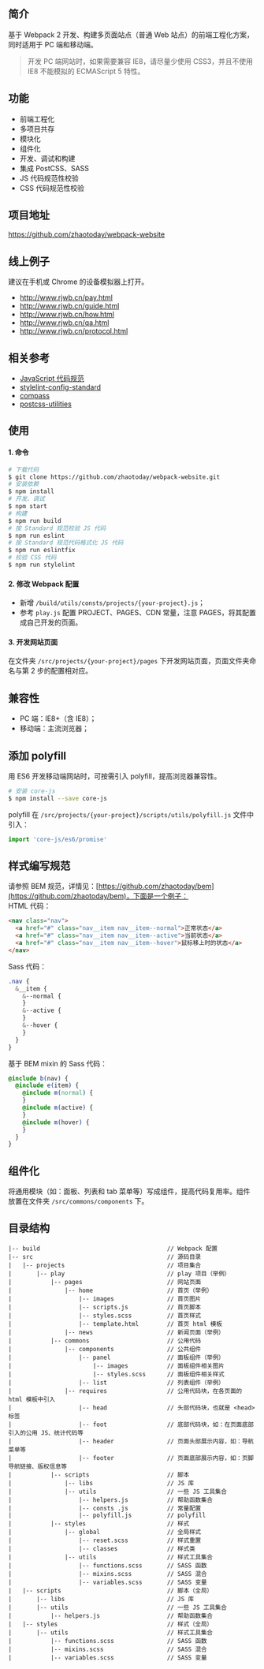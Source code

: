 ## 简介
基于 Webpack 2 开发、构建多页面站点（普通 Web 站点）的前端工程化方案，同时适用于 PC 端和移动端。
> 开发 PC 端网站时，如果需要兼容 IE8，请尽量少使用 CSS3，并且不使用 IE8 不能模拟的 ECMAScript 5 特性。

## 功能
- 前端工程化
- 多项目共存
- 模块化
- 组件化
- 开发、调试和构建
- 集成 PostCSS、SASS
- JS 代码规范性校验
- CSS 代码规范性校验

## 项目地址
https://github.com/zhaotoday/webpack-website

## 线上例子
建议在手机或 Chrome 的设备模拟器上打开。
- http://www.rjwb.cn/pay.html
- http://www.rjwb.cn/guide.html
- http://www.rjwb.cn/how.html
- http://www.rjwb.cn/qa.html
- http://www.rjwb.cn/protocol.html

## 相关参考
- [JavaScript 代码规范](https://github.com/feross/standard/blob/master/docs/README-zhcn.md)
- [stylelint-config-standard](https://github.com/stylelint/stylelint-config-standard)
- [compass](http://compass-style.org/)
- [postcss-utilities](https://github.com/ismamz/postcss-utilities)

## 使用
#### 1. 命令
```bash
# 下载代码
$ git clone https://github.com/zhaotoday/webpack-website.git
# 安装依赖
$ npm install
# 开发、调试
$ npm start
# 构建
$ npm run build
# 按 Standard 规范校验 JS 代码
$ npm run eslint
# 按 Standard 规范代码格式化 JS 代码
$ npm run eslintfix
# 校验 CSS 代码
$ npm run stylelint
```

#### 2. 修改 Webpack 配置
- 新增 `/build/utils/consts/projects/{your-project}.js`；
- 参考 `play.js` 配置 PROJECT、PAGES、CDN 常量，注意 PAGES，将其配置成自己开发的页面。

#### 3. 开发网站页面
在文件夹 `/src/projects/{your-project}/pages` 下开发网站页面，页面文件夹命名与第 2 步的配置相对应。

## 兼容性
- PC 端：IE8+（含 IE8）；
- 移动端：主流浏览器；

## 添加 polyfill
用 ES6 开发移动端网站时，可按需引入 polyfill，提高浏览器兼容性。
```bash
# 安装 core-js
$ npm install --save core-js
```
polyfill 在 `/src/projects/{your-project}/scripts/utils/polyfill.js` 文件中引入：
```js
import 'core-js/es6/promise'
```

## 样式编写规范
请参照 BEM 规范，详情见：[https://github.com/zhaotoday/bem](https://github.com/zhaotoday/bem)，下面是一个例子：  
HTML 代码：
```html
<nav class="nav">
  <a href="#" class="nav__item nav__item--normal">正常状态</a>
  <a href="#" class="nav__item nav__item--active">当前状态</a>
  <a href="#" class="nav__item nav__item--hover">鼠标移上时的状态</a>
</nav>
```
Sass 代码：
```scss
.nav {
  &__item {
    &--normal {
    }
    &--active {
    }
    &--hover {
    }
  }
}
```
基于 BEM mixin 的 Sass 代码：
```scss
@include b(nav) {
  @include e(item) {
    @include m(normal) {
    }
    @include m(active) {
    }
    @include m(hover) {
    }
  }
}
```

## 组件化
将通用模块（如：面板、列表和 tab 菜单等）写成组件，提高代码复用率。组件放置在文件夹 `/src/commons/components` 下。

## 目录结构
```
|-- build                                    // Webpack 配置
|-- src                                      // 源码目录
|   |-- projects                             // 项目集合
|       |-- play                             // play 项目（举例）
|           |-- pages                        // 网站页面
|               |-- home                     // 首页（举例）
|                   |-- images               // 首页图片
|                   |-- scripts.js           // 首页脚本
|                   |-- styles.scss          // 首页样式
|                   |-- template.html        // 首页 html 模板
|               |-- news                     // 新闻页面（举例）
|           |-- commons                      // 公用代码
|               |-- components               // 公共组件
|                   |-- panel                // 面板组件（举例）
|                       |-- images           // 面板组件相关图片
|                       |-- styles.scss      // 面板组件相关样式
|                   |-- list                 // 列表组件（举例）
|               |-- requires                 // 公用代码块，在各页面的 html 模板中引入
|                   |-- head                 // 头部代码块，也就是 <head> 标签
|                   |-- foot                 // 底部代码块，如：在页面底部引入的公用 JS、统计代码等
|                   |-- header               // 页面头部展示内容，如：导航菜单等
|                   |-- footer               // 页面底部展示内容，如：页脚导航链接、版权信息等
|           |-- scripts                      // 脚本
|               |-- libs                     // JS 库
|               |-- utils                    // 一些 JS 工具集合
|                   |-- helpers.js           // 帮助函数集合
|                   |-- consts .js           // 常量配置
|                   |-- polyfill.js          // polyfill
|           |-- styles                       // 样式
|               |-- global                   // 全局样式
|                   |-- reset.scss           // 样式重置
|                   |-- classes              // 样式类
|               |-- utils                    // 样式工具集合
|                   |-- functions.scss       // SASS 函数
|                   |-- mixins.scss          // SASS 混合
|                   |-- variables.scss       // SASS 变量
|   |-- scripts                              // 脚本（全局）
|       |-- libs                             // JS 库
|       |-- utils                            // 一些 JS 工具集合
|           |-- helpers.js                   // 帮助函数集合
|   |-- styles                               // 样式（全局）
|       |-- utils                            // 样式工具集合
|           |-- functions.scss               // SASS 函数
|           |-- mixins.scss                  // SASS 混合
|           |-- variables.scss               // SASS 变量
```

